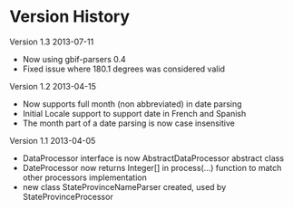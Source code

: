 Version History
===============

Version 1.3 2013-07-11
* Now using gbif-parsers 0.4
* Fixed issue where 180.1 degrees was considered valid

Version 1.2 2013-04-15
* Now supports full month (non abbreviated) in date parsing
* Initial Locale support to support date in French and Spanish
* The month part of a date parsing is now case insensitive

Version 1.1 2013-04-05
* DataProcessor interface is now AbstractDataProcessor abstract class
* DateProcessor now returns Integer[] in process(...) function to match other processors implementation
* new class StateProvinceNameParser created, used by StateProvinceProcessor